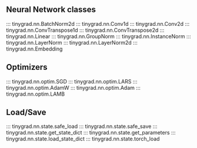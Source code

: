 ## Neural Network classes

::: tinygrad.nn.BatchNorm2d
::: tinygrad.nn.Conv1d
::: tinygrad.nn.Conv2d
::: tinygrad.nn.ConvTranspose1d
::: tinygrad.nn.ConvTranspose2d
::: tinygrad.nn.Linear
::: tinygrad.nn.GroupNorm
::: tinygrad.nn.InstanceNorm
::: tinygrad.nn.LayerNorm
::: tinygrad.nn.LayerNorm2d
::: tinygrad.nn.Embedding

## Optimizers

::: tinygrad.nn.optim.SGD
::: tinygrad.nn.optim.LARS
::: tinygrad.nn.optim.AdamW
::: tinygrad.nn.optim.Adam
::: tinygrad.nn.optim.LAMB

## Load/Save

::: tinygrad.nn.state.safe_load
::: tinygrad.nn.state.safe_save
::: tinygrad.nn.state.get_state_dict
::: tinygrad.nn.state.get_parameters
::: tinygrad.nn.state.load_state_dict
::: tinygrad.nn.state.torch_load
